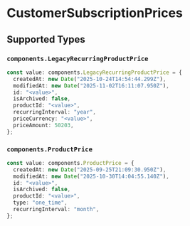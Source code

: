 # CustomerSubscriptionPrices


## Supported Types

### `components.LegacyRecurringProductPrice`

```typescript
const value: components.LegacyRecurringProductPrice = {
  createdAt: new Date("2025-10-24T14:54:44.299Z"),
  modifiedAt: new Date("2025-11-02T16:11:07.950Z"),
  id: "<value>",
  isArchived: false,
  productId: "<value>",
  recurringInterval: "year",
  priceCurrency: "<value>",
  priceAmount: 50203,
};
```

### `components.ProductPrice`

```typescript
const value: components.ProductPrice = {
  createdAt: new Date("2025-09-25T21:09:30.950Z"),
  modifiedAt: new Date("2025-10-30T14:04:55.140Z"),
  id: "<value>",
  isArchived: false,
  productId: "<value>",
  type: "one_time",
  recurringInterval: "month",
};
```

